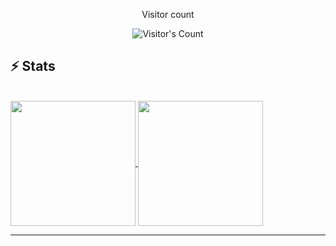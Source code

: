 <div align="center"> 
  <p>Visitor count</p>
  <img src="https://profile-counter.glitch.me/fatiasss/count.svg" alt="Visitor's Count" />
</div>

## ⚡️ Stats

<br>

<a href="#">
  <img height=200 align="center" src="https://github-readme-stats-five-olive-79.vercel.app/api/top-langs/?username=fatiasss&layout=donut&theme=transparent&hide=jupyter%20notebook&rank_icon=github" /> 

</a>

<a href="#">
  <img height=200 align="center" src="https://github-readme-stats-five-olive-79.vercel.app/api?username=fatiasss&show_icons=true&theme=transparent" /> 
</a>
<hr>

<!--
**fatiasss/fatiasss** is a ✨ _special_ ✨ repository because its `README.md` (this file) appears on your GitHub profile.

Here are some ideas to get you started:

- 🔭 I’m currently working on ...
- 🌱 I’m currently learning ...
- 👯 I’m looking to collaborate on ...
- 🤔 I’m looking for help with ...
- 💬 Ask me about ...
- 📫 How to reach me: ...
- 😄 Pronouns: ...
- ⚡ Fun fact: ...
-->
